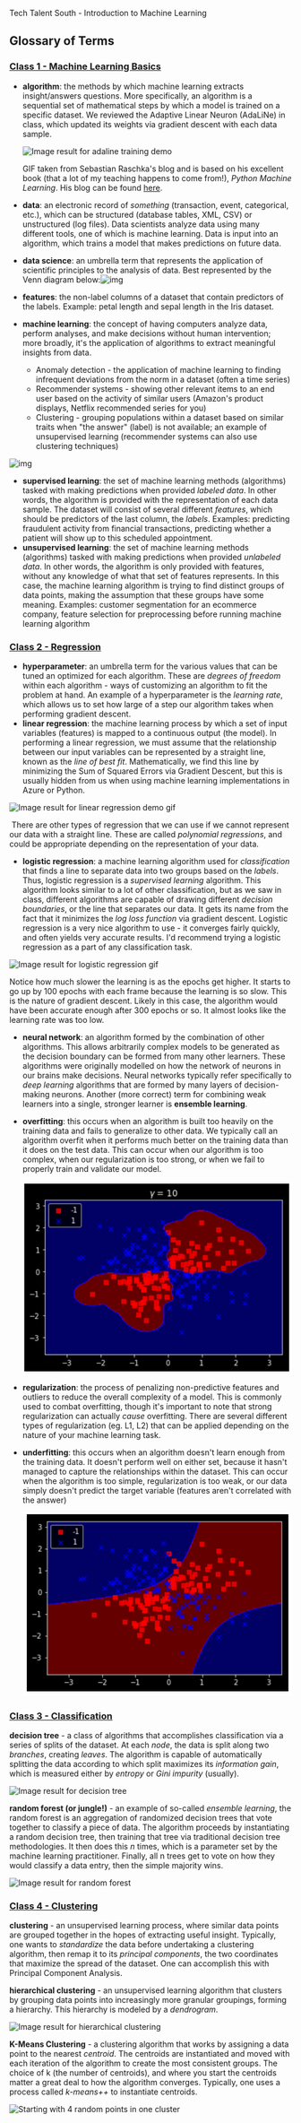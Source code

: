 Tech Talent South - Introduction to Machine Learning

## Glossary of Terms

### <u>Class 1 - Machine Learning Basics</u>

- **algorithm**: the methods by which machine learning extracts insight/answers questions. More specifically, an algorithm is a sequential set of mathematical steps by which a model is trained on a specific dataset. We reviewed the Adaptive Linear Neuron (AdaLiNe) in class, which updated its weights via gradient descent with each data sample.

  ![Image result for adaline training demo](https://sebastianraschka.com/images/blog/2015/singlelayer_neural_networks_files/perceptron_animation.gif)

  GIF taken from Sebastian Raschka's blog and is based on his excellent book (that a lot of my teaching happens to come from!), *Python Machine Learning*. His blog can be found [here](https://sebastianraschka.com/blog/index.html).

- **data**: an electronic record of *something* (transaction, event, categorical, etc.), which can be structured (database tables, XML, CSV) or unstructured (log files). Data scientists analyze data using many different tools, one of which is machine learning. Data is input into an algorithm, which trains a model that makes predictions on future data.

- **data science**: an umbrella term that represents the application of scientific principles to the analysis of data. Best represented by the Venn diagram below:![img](http://2s7gjr373w3x22jf92z99mgm5w-wpengine.netdna-ssl.com/wp-content/uploads/2016/01/data-science-venn-diagram.png)

- **features**: the non-label columns of a dataset that contain predictors of the labels. Example: petal length and sepal length in the Iris dataset.

- **machine learning**: the concept of having computers analyze data, perform analyses, and make decisions without human intervention; more broadly, it's the application of algorithms to extract meaningful insights from data.

  - Anomaly detection - the application of machine learning to finding infrequent deviations from the norm in a dataset (often a time series)
  - Recommender systems - showing other relevant items to an end user based on the activity of similar users (Amazon's product displays, Netflix recommended series for you)
  - Clustering - grouping populations within a dataset based on similar traits when "the answer" (label) is not available; an example of unsupervised learning (recommender systems can also use clustering techniques)

![img](https://s3.ap-south-1.amazonaws.com/techleer/207.jpg)

- **supervised learning**: the set of machine learning methods (algorithms) tasked with making predictions when provided *labeled data*. In other words, the algorithm is provided with the representation of each data sample. The dataset will consist of several different *features*, which should be predictors of the last column, the *labels*. Examples: predicting fraudulent activity from financial transactions, predicting whether a patient will show up to this scheduled appointment.
- **unsupervised learning**: the set of machine learning methods (algorithms) tasked with making predictions when provided *unlabeled data*. In other words, the algorithm is only provided with features, without any knowledge of what that set of features represents. In this case, the machine learning algorithm is trying to find distinct groups of data points, making the assumption that these groups have some meaning. Examples: customer segmentation for an ecommerce company, feature selection for preprocessing before running machine learning algorithm

### <u>Class 2 - Regression</u>

* **hyperparameter**: an umbrella term for the various values that can be tuned an optimized for each algorithm. These are *degrees of freedom* within each algorithm - ways of customizing an algorithm to fit the problem at hand. An example of a hyperparameter is the *learning rate*, which allows us to set how large of a step our algorithm takes when performing gradient descent.
* **linear regression**: the machine learning process by which a set of input variables (features) is mapped to a continuous output (the model). In performing a linear regression, we must assume that the relationship between our input variables can be represented by a straight line, known as the *line of best fit*. Mathematically, we find this line by minimizing the Sum of Squared Errors via Gradient Descent, but this is usually hidden from us when using machine learning implementations in Azure or Python.

![Image result for linear regression demo gif](https://cdn-images-1.medium.com/max/1600/1*2KAInY20QPhkLCJ8jWVLJw.gif)

​	There are other types of regression that we can use if  we cannot represent our data with a straight line.  These are 				called *polynomial regressions*, and could be appropriate depending on the representation of your data. 

* **logistic regression**: a machine learning algorithm used for *classification* that finds a line to separate data into two groups based on the *labels*. Thus, logistic regression is a *supervised learning* algorithm. This algorithm looks similar to a lot of other classification, but as we saw in class, different algorithms are capable of drawing different *decision boundaries*, or the line that separates our data. It gets its name from the fact that it minimizes the *log loss function* via gradient descent. Logistic regression is a very nice algorithm to use - it converges fairly quickly, and often yields very accurate results. I'd recommend trying a logistic regression as a part of any classification task. 

![Image result for logistic regression gif](https://www.cs.toronto.edu/~frossard/post/classification/anim.gif)

Notice how much slower the learning is as the epochs get higher. It starts to go up by 100 epochs with each frame because the learning is so slow. This is the nature of gradient descent. Likely in this case, the algorithm would have been accurate enough after 300 epochs or so. It almost looks like the learning rate was too low.

* **neural network**: an algorithm formed by the combination of other algorithms. This allows arbitrarily complex models to be generated as the decision boundary can be formed from many other learners. These algorithms were originally modelled on how the network of neurons in our brains make decisions. Neural networks typically refer specifically to *deep learning* algorithms that are formed by many layers of decision-making neurons. Another (more correct) term for combining weak learners into a single, stronger learner is **ensemble learning**.

* **overfitting**: this occurs when an algorithm is built too heavily on the training data and fails to generalize to other data. We typically call an algorithm overfit when it performs much better on the training data than it does on the test data. This can occur when our algorithm is too complex, when our regularization is too strong, or when we fail to properly train and validate our model.

  ![SVC_overfitting](imgs\SVC_overfitting.PNG)

* **regularization**: the process of penalizing non-predictive features and outliers to reduce the overall complexity of a model. This is commonly used to combat overfitting, though it's important to note that strong regularization can actually *cause* overfitting. There are several different types of regularization (eg. L1, L2) that can be applied depending on the nature of your machine learning task. 

* **underfitting**: this occurs when an algorithm doesn't learn enough from the training data. It doesn't perform well on either set, because it hasn't managed to capture the relationships within the dataset. This can occur when the algorithm is too simple, regularization is too weak, or our data simply doesn't predict the target variable (features aren't correlated with the answer)

  ![SVC_underfitting](imgs\SVC_underfitting.PNG)



### <u>Class 3 - Classification</u>

**decision tree** - a class of algorithms that accomplishes classification via a series of splits of the dataset. At each *node*, the data is split along two *branches*, creating *leaves*. The algorithm is capable of automatically splitting the data according to which split maximizes its *information gain*, which is measured either by *entropy* or *Gini impurity* (usually).

![Image result for decision tree](http://www.cellstrat.com/wp-content/uploads/2017/11/Decision-Trees-3.png)

**random forest (or jungle!)** - an example of so-called *ensemble learning*, the random forest is an aggregation of randomized decision trees that vote together to classify a piece of data. The algorithm proceeds by instantiating a random decision tree, then training that tree via traditional decision tree methodologies. It then does this *n* times, which is a parameter set by the machine learning practitioner. Finally, all n trees get to vote on how they would classify a data entry, then the simple majority wins.

![Image result for random forest](https://cdn-images-1.medium.com/max/592/1*i0o8mjFfCn-uD79-F1Cqkw.png)

### <u>Class 4 - Clustering</u>

**clustering** - an unsupervised learning process, where similar data points are grouped together in the hopes of extracting useful insight. Typically, one wants to *standardize* the data before undertaking a clustering algorithm, then remap it to its *principal components*, the two coordinates that maximize the spread of the dataset. One can accomplish this with Principal Component Analysis.

**hierarchical clustering** - an unsupervised learning algorithm that clusters by grouping data points into increasingly more granular groupings, forming a hierarchy. This hierarchy is modeled by a *dendrogram*.

![Image result for hierarchical clustering](http://www.sthda.com/english/sthda-upload/figures/cluster-analysis/009c-divisive-hierarchical-clustering-compute-diana-1.png)

**K-Means Clustering** - a clustering algorithm that works by assigning a data point to the nearest *centroid*. The centroids are instantiated and moved with each iteration of the algorithm to create the most consistent groups. The choice of k (the number of centroids), and where you start the centroids matter a great deal to how the algorithm converges. Typically, one uses a process called *k-means++* to instantiate centroids.

![Starting with 4 random points in one cluster](http://shabal.in/visuals/kmeans/random.gif)

